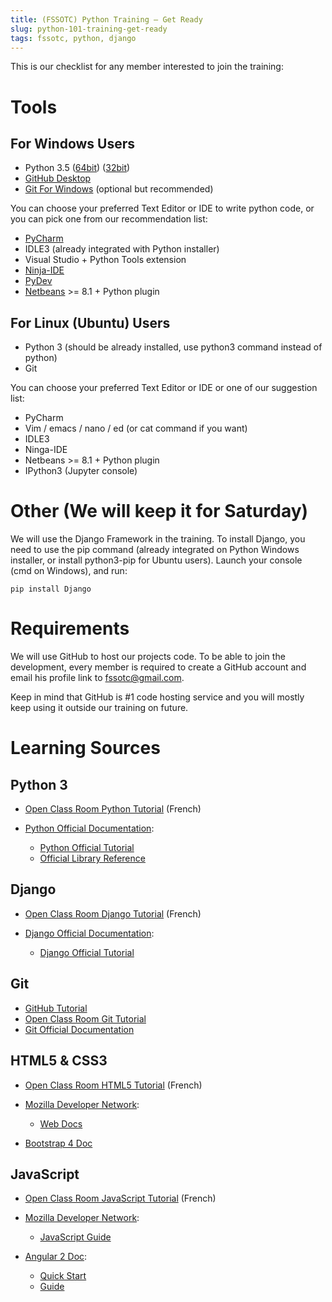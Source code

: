```yaml
---
title: (FSSOTC) Python Training – Get Ready
slug: python-101-training-get-ready
tags: fssotc, python, django
---
```


This is our checklist for any member interested to join the training:

Tools
=====

For Windows Users
-----------------

- Python 3.5 ([64bit](https://www.python.org/ftp/python/3.5.1/python-3.5.1-amd64.exe))
  ([32bit](https://www.python.org/ftp/python/3.5.1/python-3.5.1.exe]))
- [GitHub Desktop](https://desktop.github.com/)
- [Git For Windows](https://git-for-windows.github.io/) (optional but recommended)

You can choose your preferred Text Editor or IDE to write python code, or you
can pick one from our recommendation list:

- [PyCharm](https://www.jetbrains.com/pycharm-edu/)
- IDLE3 (already integrated with Python installer)
- Visual Studio + Python Tools extension
- [Ninja-IDE](http://ninja-ide.org/home/)
- [PyDev](http://www.pydev.org/)
- [Netbeans](https://netbeans.org/) >= 8.1 + Python plugin

For Linux (Ubuntu) Users
------------------------

- Python 3 (should be already installed, use python3 command instead of python)
- Git

You can choose your preferred Text Editor or IDE or one of our suggestion list:

- PyCharm
- Vim / emacs / nano / ed (or cat command if you want)
- IDLE3
- Ninga-IDE
- Netbeans >= 8.1 + Python plugin
- IPython3 (Jupyter console)

Other (We will keep it for Saturday)
====================================

We will use the Django Framework in the training. To install Django, you need to
use the pip command (already integrated on Python Windows installer, or install
python3-pip for Ubuntu users). Launch your console (cmd on Windows), and run:

```shell
pip install Django
```

Requirements
============

We will use GitHub to host our projects code. To be able
to join the development, every member is required to create a GitHub account and
email his profile link to <fssotc@gmail.com>.

Keep in mind that GitHub is #1 code hosting service and you will mostly keep
using it outside our training on future.

Learning Sources
================

Python 3
--------

- [Open Class Room Python Tutorial](https://openclassrooms.com/courses/apprenez-a-programmer-en-python)
  (French)
- [Python Official Documentation](https://docs.python.org/3/):

  - [Python Official Tutorial](https://docs.python.org/3/tutorial/index.html)
  - [Official Library Reference](https://docs.python.org/3/library/index.html)

Django
------

- [Open Class Room Django Tutorial](https://openclassrooms.com/courses/developpez-votre-site-web-avec-le-framework-django)
  (French)
- [Django Official Documentation](https://docs.djangoproject.com/en/1.9/):

  - [Django Official Tutorial](https://docs.djangoproject.com/en/1.9/intro/overview/)

Git
---

- [GitHub Tutorial](https://try.github.io/)
- [Open Class Room Git Tutorial](https://openclassrooms.com/courses/manage-your-code-with-git-and-github)
- [Git Official Documentation](https://git-scm.com/doc)

HTML5 & CSS3
------------

- [Open Class Room HTML5 Tutorial](https://openclassrooms.com/courses/apprenez-a-creer-votre-site-web-avec-html5-et-css3)
  (French)
- [Mozilla Developer Network](https://developer.mozilla.org/en-US/):

  - [Web Docs](https://developer.mozilla.org/en-US/docs/Web)

- [Bootstrap 4 Doc](http://v4-alpha.getbootstrap.com/getting-started/introduction/)

JavaScript
----------

- [Open Class Room JavaScript Tutorial](https://openclassrooms.com/courses/dynamisez-vos-sites-web-avec-javascript)
  (French)
- [Mozilla Developer Network](https://developer.mozilla.org/en-US/):

  - [JavaScript Guide](https://developer.mozilla.org/en-US/docs/Web/JavaScript)

- [Angular 2 Doc](https://angular.io/docs/ts/latest/):

  - [Quick Start](https://angular.io/docs/ts/latest/quickstart.html)
  - [Guide](https://angular.io/docs/ts/latest/quickstart.html)
